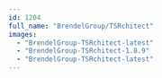 ```yaml
---
id: 1204
full_name: "BrendelGroup/TSRchitect"
images: 
  - "BrendelGroup-TSRchitect-latest"
  - "BrendelGroup-TSRchitect-1.8.9"
  - "BrendelGroup-TSRchitect-latest"
---
```


